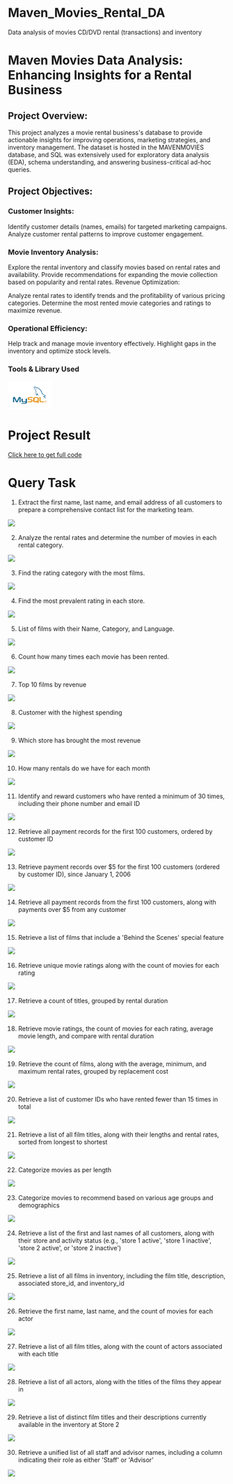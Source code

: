 # Maven_Movies_Rental_DA
Data analysis of movies CD/DVD rental (transactions) and inventory

# Maven Movies Data Analysis: Enhancing Insights for a Rental Business

## Project Overview:
This project analyzes a movie rental business's database to provide actionable insights for improving operations, marketing strategies, and inventory management. The dataset is hosted in the MAVENMOVIES database, and SQL was extensively used for exploratory data analysis (EDA), schema understanding, and answering business-critical ad-hoc queries.

## Project Objectives:

### Customer Insights:

Identify customer details (names, emails) for targeted marketing campaigns.
Analyze customer rental patterns to improve customer engagement.

### Movie Inventory Analysis:

Explore the rental inventory and classify movies based on rental rates and availability.
Provide recommendations for expanding the movie collection based on popularity and rental rates.
Revenue Optimization:

Analyze rental rates to identify trends and the profitability of various pricing categories.
Determine the most rented movie categories and ratings to maximize revenue.

### Operational Efficiency:

Help track and manage movie inventory effectively.
Highlight gaps in the inventory and optimize stock levels.

### Tools & Library Used 

[<img src="./my sql logo.png" alt="myql-logo" width="100"/>](https://www.mysql.com/) &nbsp;

# Project Result

[Click here to get full code](https://github.com/adeebhashmi55/MOVIE_RENTAL_SQL_PROJECT/blob/main/code%20movies%20rental.sql)

# Query Task

1. Extract the first name, last name, and email address of all customers to prepare a comprehensive contact list for the marketing team.

 <img src="Code_Output/email ids.PNG"  height="150"  />&nbsp;

2. Analyze the rental rates and determine the number of movies in each rental category.

 <img src="Code_Output/rental rate category.PNG" />&nbsp;

3. Find the rating category with the most films.

 <img src="Code_Output/RATING CATEGORY COUNT.PNG" />&nbsp;

4. Find the most prevalent rating in each store.

 <img src="Code_Output/RATING CATEGORY PER STORE.PNG" />&nbsp;

 5. List of films with their Name, Category, and Language.

<img src="Code_Output/TITLE_LANG_CATEGORY.PNG" />&nbsp;

6. Count how many times each movie has been rented.

<img src="Code_Output/POPULARITY_MOST_RENTAL.PNG" />&nbsp;

7. Top 10 films by revenue

<img src="Code_Output/TOP 10 REVENUE.PNG" />&nbsp;

8. Customer with the highest spending

<img src="Code_Output/TOP 1 SPENDING CUST.PNG" />&nbsp;

9. Which store has brought the most revenue

<img src="Code_Output/PER STORE REVENUE.PNG" />&nbsp;

10. How many rentals do we have for each month

<img src="Code_Output/RENTALS_PER_MONTH.PNG" />&nbsp;

11. Identify and reward customers who have rented a minimum of 30 times, including their phone number and email ID

<img src="Code_Output/LOYAL_30_CUST_ALL_DESC.PNG" />&nbsp;

12. Retrieve all payment records for the first 100 customers, ordered by customer ID

<img src="Code_Output/FIRST_100_CUST.PNG" />&nbsp;

13. Retrieve payment records over $5 for the first 100 customers (ordered by customer ID), since January 1, 2006

<img src="Code_Output/OVER_$5_.PNG" />&nbsp;

14. Retrieve all payment records from the first 100 customers, along with payments over $5 from any customer

<img src="Code_Output/SPECIFIC_CUST.PNG" />&nbsp;

15. Retrieve a list of films that include a 'Behind the Scenes' special feature

<img src="Code_Output/SPECIAL_FEATURES.PNG" />&nbsp;

16. Retrieve unique movie ratings along with the count of movies for each rating

<img src="Code_Output/RATING_NOOF_MOVIES.PNG" />&nbsp;

17. Retrieve a count of titles, grouped by rental duration

<img src="Code_Output/RATING_RENTAL_SLICED_@.PNG" />&nbsp;

18. Retrieve movie ratings, the count of movies for each rating, average movie length, and compare with rental duration

<img src="Code_Output/RATING_COUNT_LENGTH.PNG" />&nbsp;

19. Retrieve the count of films, along with the average, minimum, and maximum rental rates, grouped by replacement cost 

<img src="Code_Output/REPLACEMENT_COST_IF.PNG" />&nbsp;

20. Retrieve a list of customer IDs who have rented fewer than 15 times in total

<img src="Code_Output/LESS_THAN_15_RENT.PNG" />&nbsp;

21. Retrieve a list of all film titles, along with their lengths and rental rates, sorted from longest to shortest

<img src="Code_Output/length&rentalprice.PNG" />&nbsp;

22. Categorize movies as per length

<img src="Code_Output/movies_length_bucket.PNG" />&nbsp;

23. Categorize movies to recommend based on various age groups and demographics

<img src="Code_Output/recomm_sys.PNG" />&nbsp;

24. Retrieve a list of the first and last names of all customers, along with their store and activity status (e.g., 'store 1 active', 'store 1 inactive', 'store 2 active', or 'store 2 inactive')

<img src="Code_Output/CUST_STORE_ACTIVITY.PNG" />&nbsp;

25. Retrieve a list of all films in inventory, including the film title, description, associated store_id, and inventory_id

<img src="Code_Output/FILM_INVENTORY.PNG" />&nbsp;

26. Retrieve the first name, last name, and the count of movies for each actor

<img src="Code_Output/ACTOR_NO_OF_FILMS.PNG" />&nbsp;

27. Retrieve a list of all film titles, along with the count of actors associated with each title

<img src="Code_Output/INVESTOR_REQUEST.PNG" />&nbsp;

28. Retrieve a list of all actors, along with the titles of the films they appear in

<img src="Code_Output/ACTOR_N_APPEARANCE.PNG" />&nbsp;

29. Retrieve a list of distinct film titles and their descriptions currently available in the inventory at Store 2

<img src="Code_Output/EXPANSION.PNG" />&nbsp;

30. Retrieve a unified list of all staff and advisor names, including a column indicating their role as either 'Staff' or 'Advisor'

<img src="Code_Output/CONFERENCE_LIST.PNG" />&nbsp;
